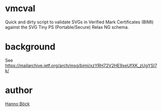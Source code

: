 # vmcval

Quick and dirty script to validate SVGs in Verified Mark Certificates (BIMI) against the
SVG Tiny PS (Portable/Secure) Relax NG schema.

# background

See https://mailarchive.ietf.org/arch/msg/bimi/xzYRH72V2HE9xeUfXK_zUgYSI7k/

# author

[Hanno Böck](https://itsec.hboeck.de/)
